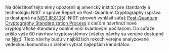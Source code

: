 Na dôležitosť tejto témy upozornil aj americký inštitút pre štandardy a technológiu NIST v správe Report on Post-Quantum Cryptography (správa je dostupná na [NIST.IR.8105](https://nvlpubs.nist.gov/nistpubs/ir/2016/NIST.IR.8105.pdf)). NIST zároveň vyhlásil súťaž [Post-Quantum Cryptography Standardization Process](https://csrc.nist.gov/Projects/Post-Quantum-Cryptography/Post-Quantum-Cryptography-Standardization) s cieľom navrhnúť nové kryptografické štandardy odolné voči kvantovým počítačom. Do súťaže prišlo vyše 60 návrhov kryptosystémov (všetky návrhy su verejne dostupné na [Nist](https://csrc.nist.gov/projects/post-quantum-cryptography/round-1-submissions)). Tieto návrhy budú v najbližších rokoch verejne analyzované vedeckou komunitou s cieľom vybrať najlepších kandidátov.
